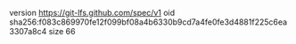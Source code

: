 version https://git-lfs.github.com/spec/v1
oid sha256:f083c869970fe12f099bf08a4b6330b9cd7a4fe0fe3d4881f225c6ea3307a8c4
size 66
